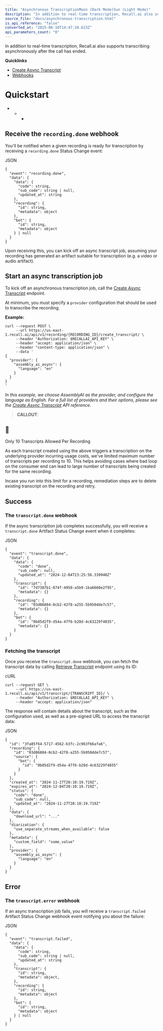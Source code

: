 ```yaml
---
title: "Asynchronous TranscriptionMoon (Dark Mode)Sun (Light Mode)"
description: "In addition to real-time transcription, Recall.ai also supports transcribing asynchronously after the call has ended. Quicklinks Create Async Transcript Webhooks Quickstart Receive the recording.done webhook You'll be notified when a given recording is ready for transcription by receiving a recordin..."
source_file: "docs/asynchronous-transcription.html"
is_api_reference: "false"
converted_at: "2025-06-10T14:47:10.623Z"
api_parameters_count: "0"
---
```

In addition to real-time transcription, Recall.ai also supports transcribing asynchronously after the call has ended.

**Quicklinks**
- [Create Async Transcript](/reference/recording_create_transcript_create.md)
- [Webhooks](/reference/webhooks-overview.md)

# Quickstart

[](#quickstart)
- * *

## Receive the `recording.done` webhook

[](#receive-the-recordingdone-webhook)

You'll be notified when a given recording is ready for transcription by receiving a `recording.done` Status Change event:

JSON

```
{
  "event": "recording.done",
  "data": {
    "data": {
      "code": string,
      "sub_code": string | null,
      "updated_at": string
    },
    "recording": {
      "id": string,
      "metadata": object
    },
    "bot": {
      "id": string,
      "metadata": object
    } | null
  }
}

```

Upon receiving this, you can kick off an async transcript job, assuming your recording has generated an artifact suitable for transcription (e.g. a video or audio artifact).

## Start an async transcription job

[](#start-an-async-transcription-job)

To kick off an asynchronous transcription job, call the [Create Async Transcript](/reference/recording_create_transcript_create.md) endpoint.

At minimum, you must specify a `provider` configuration that should be used to transcribe the recording.

**Example:**

```
curl --request POST \
     --url https://us-east-1.recall.ai/api/v1/recording/{RECORDING_ID}/create_transcript/ \
     --header "Authorization: $RECALLAI_API_KEY" \
     --header "accept: application/json" \
     --header "content-type: application/json" \
     --data '
{
  "provider": {
    "assembly_ai_async": {
      "language": "en"
    }
  }
}
'

```

*In this example, we choose AssemblyAI as the provider, and configure the language as English.
For a full list of providers and their options, please see the [Create Async Transcript](/reference/recording_create_transcript_create.md) API reference.*

> **CALLOUT**:

## 📘

Only 10 Transcripts Allowed Per Recording

As each transcript created using the above triggers a transcription on the underlying provider incurring usage costs, we've limited maximum number of transcripts per recording to 10. This helps avoiding cases where bad loop on the consumer end can lead to large number of transcripts being created for the same recording.

Incase you run into this limit for a recording, remediation steps are to delete existing transcript on the recording and retry.

## Success

[](#success)

### The `transcript.done` webhook

[](#the-transcriptdone-webhook)

If the async transcription job completes successfully, you will receive a `transcript.done` Artifact Status Change event when it completes:

JSON

```
{
  "event": "transcript.done",
  "data": {
    "data": {
      "code": "done",
      "sub_code": null,
      "updated_at": "2024-12-04T23:25:56.339940Z"
    },
    "transcript": {
      "id": "7d7387b1-874f-4950-a5b9-1ba6660e2f95",
      "metadata": {}
    },
    "recording": {
      "id": "03d06804-0cb2-42f8-a255-5b950dde7c57",
      "metadata": {}
    },
    "bot": {
      "id": "0b85d2f9-d54a-47f6-b28d-4c63229f4035",
      "metadata": {}
    }
  }
}

```

### Fetching the transcript

[](#fetching-the-transcript)

Once you receive the `transcript.done` webhook, you can fetch the transcript data by calling [Retrieve Transcript](/reference/transcript_retrieve.md) endpoint using its ID:

cURL

```
curl --request GET \
     --url https://us-east-1.recall.ai/api/v1/transcript/{TRANSCRIPT_ID}/ \
     --header "Authorization: $RECALLAI_API_KEY" \
     --header "accept: application/json"

```

The response will contain details about the transcript, such as the configuration used, as well as a pre-signed URL to access the transcript data:

JSON

```
{
  "id": "3fa85f64-5717-4562-b3fc-2c963f66afa6",
  "recording": {
    "id": "03d06804-0cb2-42f8-a255-5b950dde7c57",
    "source": {
      "bot": {
        "id": "0b85d2f9-d54a-47f6-b28d-4c63229f4035"
      }
    }
  },
  "created_at": "2024-11-27T20:10:19.719Z",
  "expires_at": "2024-12-04T20:10:19.719Z",
  "status": {
    "code": "done",
    "sub_code": null,
    "updated_at": "2024-11-27T20:10:19.719Z"
  },
  "data": {
    "download_url": "..."
  },
  "diarization": {
    "use_separate_streams_when_available": false
  },
  "metadata": {
    "custom_field": "some_value"
  },
  "provider": {
    "assembly_ai_async": {
      "language": "en"
    }
  }
}

```

## Error

[](#error)

### The `transcript.error` webhook

[](#the-transcripterror-webhook)

If an async transcription job fails, you will receive a `transcript.failed` Artifact Status Change webhook event notifying you about the failure:

JSON

```
{
  "event": "transcript.failed",
  "data": {
    "data": {
      "code": string,
      "sub_code": string | null,
      "updated_at": string
    },
    "transcript": {
      "id": string,
      "metadata": object,
    },
    "recording": {
      "id": string,
      "metadata": object
    },
    "bot": {
      "id": string,
      "metadata": object
    } | null
  }
}

```
